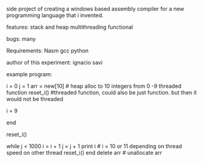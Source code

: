 side project of creating a windows based assembly compiler for a new programming language that i invented.    

features:
stack and heap 
multithreading
functional

bugs:
many

Requirements:
Nasm
gcc
python

author of this experiment: ignacio savi


example program:


i = 0
j = 1
arr = new[10] # heap alloc to 10 integers from 0 -9
threaded function reset_i() #threaded function, could also be just function. but then it would not be threaded
    
   i = 9
   
end


reset_i()


while j < 1000
    i = i + 1
    j = j + 1
    print i # i = 10 or 11 depending on thread speed on other thread
    reset_i()
end
delete arr # unallocate arr
